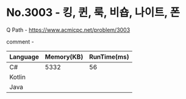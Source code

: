 # No.3003 - 킹, 퀸, 룩, 비숍, 나이트, 폰
Q Path - https://www.acmicpc.net/problem/3003

comment - 

Language | Memory(KB) | RunTime(ms)
------------ | ------------- | ------
C# | 5332 | 56
Kotlin |  | 
Java |  | 